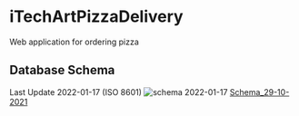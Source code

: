 # iTechArtPizzaDelivery
Web application for ordering pizza

## Database Schema
Last Update 2022-01-17 (ISO 8601)
![schema 2022-01-17](https://user-images.githubusercontent.com/30534091/149827236-f56e823f-b106-4f6d-8a3c-accae62c28a7.png)
[Schema_29-10-2021](https://user-images.githubusercontent.com/30534091/139481712-40d585ae-4907-4dd5-ad5c-652d49b97a4b.png)
